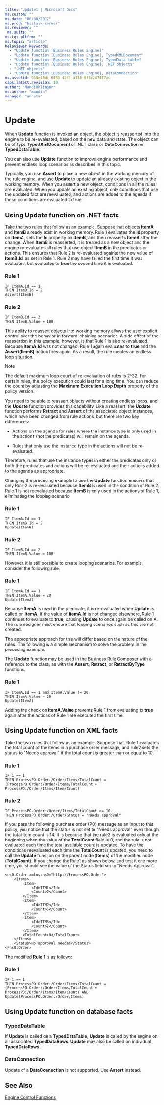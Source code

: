 ```yaml
---
title: "Update1 | Microsoft Docs"
ms.custom: ""
ms.date: "06/08/2017"
ms.prod: "biztalk-server"
ms.reviewer: ""
 ms.suite: ""
ms.tgt_pltfrm: ""
ms.topic: "article"
helpviewer_keywords: 
  - "Update function [Business Rules Engine]"
  - "Update function [Business Rules Engine], TypedXMLDocument"
  - "Update function [Business Rules Engine], TypedData table"
  - "Update function [Business Rules Engine], .NET objects"
  - ".NET objects"
  - "Update function [Business Rules Engine], DataConnection"
ms.assetid: 939e45dc-6433-42f3-a336-8f3c247417ac
caps.latest.revision: 10
author: "MandiOhlinger"
ms.author: "mandia"
manager: "anneta"
---
```

# Update
When **Update** function is invoked an object, the object is reasserted into the engine to be re-evaluated, based on the new data and state. The object can be of type **TypedXmlDocument** or .NET class or **DataConnection** or **TypedDataTable**.  
  
 You can also use **Update** function to improve engine performance and prevent endless loop scenarios as described in this topic.  
  
 Typically, you use **Assert** to place a new object in the working memory of the rule engine, and use **Update** to update an already existing object in the working memory. When you assert a new object, conditions in all the rules are evaluated. When you update an existing object, only conditions that use the updated fact are reevaluated, and actions are added to the agenda if these conditions are evaluated to true.  
  
## Using Update function on .NET facts  
 Take the two rules that follow as an example. Suppose that objects **ItemA** and **ItemB** already exist in working memory. Rule 1 evaluates the **Id** property on **ItemA**, sets the **Id** property on **ItemB**, and then reasserts **ItemB** after the change. When **ItemB** is reasserted, it is treated as a new object and the engine re-evaluates all rules that use object **ItemB** in the predicates or actions. This ensures that Rule 2 is re-evaluated against the new value of **ItemB.Id**, as set in Rule 1. Rule 2 may have failed the first time it was evaluated, but evaluates to **true** the second time it is evaluated.  
  
### Rule 1  
  
```  
IF ItemA.Id == 1  
THEN ItemB.Id = 2  
Assert(ItemB)  
```  
  
### Rule 2  
  
```  
IF ItemB.Id == 2  
THEN ItemB.Value = 100  
```  
  
 This ability to reassert objects into working memory allows the user explicit control over the behavior in forward-chaining scenarios. A side effect of the reassertion in this example, however, is that Rule 1 is also re-evaluated. Because **ItemA.Id** was not changed, Rule 1 again evaluates to **true** and the **Assert(ItemB)** action fires again. As a result, the rule creates an endless loop situation.  
  
> [!NOTE]
>  The default maximum loop count of re-evaluation of rules is 2^32. For certain rules, the policy execution could last for a long time. You can reduce the count by adjusting the **Maximum Execution Loop Depth** property of the policy version.  
  
 You need to be able to reassert objects without creating endless loops, and the **Update** function provides this capability. Like a reassert, the **Update** function performs **Retract** and **Assert** of the associated object instances, which have been changed from rule actions, but there are two key differences:  
  
-   Actions on the agenda for rules where the instance type is only used in the actions (not the predicates) will remain on the agenda.  
  
-   Rules that only use the instance type in the actions will not be re-evaluated.  
  
 Therefore, rules that use the instance types in either the predicates only or both the predicates and actions will be re-evaluated and their actions added to the agenda as appropriate.  
  
 Changing the preceding example to use the **Update** function ensures that only Rule 2 is re-evaluated because **ItemB** is used in the condition of Rule 2. Rule 1 is not reevaluated because **ItemB** is only used in the actions of Rule 1, eliminating the looping scenario.  
  
### Rule 1  
  
```  
IF ItemA.Id == 1  
THEN ItemB.Id = 2  
Update(ItemB)  
```  
  
### Rule 2  
  
```  
IF ItemB.Id == 2  
THEN ItemB.Value = 100  
```  
  
 However, it is still possible to create looping scenarios. For example, consider the following rule.  
  
### Rule 1  
  
```  
IF ItemA.Id == 1  
THEN ItemA.Value = 20  
Update(ItemA)  
```  
  
 Because **ItemA** is used in the predicate, it is re-evaluated when **Update** is called on **ItemA**. If the value of **ItemA.Id** is not changed elsewhere, Rule 1 continues to evaluate to **true**, causing **Update** to once again be called on A. The rule designer must ensure that looping scenarios such as this are not created.  
  
 The appropriate approach for this will differ based on the nature of the rules. The following is a simple mechanism to solve the problem in the preceding example.  
  
 The **Update** function may be used in the Business Rule Composer with a reference to the class, as with the **Assert**, **Retract**, or **RetractByType** functions.  
  
### Rule 1  
  
```  
IF ItemA.Id == 1 and ItemA.Value != 20  
THEN ItemA.Value = 20  
Update(ItemA)  
```  
  
 Adding the check on **ItemA.Value** prevents Rule 1 from evaluating to **true** again after the actions of Rule 1 are executed the first time.  
  
## Using Update function on XML facts  
 Take the two rules that follow as an example. Suppose that. Rule 1 evaluates the total count of the items in a purchase order message, and rule2 sets the status to "Needs approval" if the total count is greater than or equal to 10.  
  
### Rule 1  
  
```  
IF 1 == 1  
THEN ProcessPO.Order:/Order/Items/TotalCount = (ProcessPO.Order:/Order/Items/TotalCount + ProcessPO:/Order/Items/Item/Count)  
```  
  
### Rule 2  
  
```  
IF ProcessPO.Order:/Order/Items/TotalCount >= 10  
THEN ProcessPO.Order:/Order/Status = "Needs approval"  
```  
  
 If you pass the following purchase order (PO) message as an input to this policy, you notice that the status is not set to "Needs approval" even though the total item count is 14. It is because that the rule2 is evaluated only at the beginning when the value of the **TotalCount** field is 0, and the rule is not evaluated each time the total available count is updated. To have the conditions reevaluated each time the **TotalCount** is updated, you need to call the **Update** function on the parent node (**Items**) of the modified node (**TotalCount**). If you change the Rule1 as shown below, and test it one more time, you should see the value of the Status field set to "Needs Approval".  
  
```  
<ns0:Order xmlns:ns0="http://ProcessPO.Order">  
    <Items>  
        <Item>  
            <Id>ITM1</Id>  
            <Count>2</Count>  
        </Item>  
        <Item>  
            <Id>ITM2</Id>  
            <Count>5</Count>  
        </Item>  
        <Item>  
            <Id>ITM3</Id>  
            <Count>7</Count>  
        </Item>  
        <TotalCount>0</TotalCount>  
    </Items>  
    <Status>No approval needed</Status>  
</ns0:Order>  
```  
  
 The modified **Rule 1** is as follows:  
  
### Rule 1  
  
```  
IF 1 == 1  
THEN ProcessPO.Order:/Order/Items/TotalCount = (ProcessPO.Order:/Order/Items/TotalCount + ProcessPO:/Order/Items/Item/Count) AND  
Update(ProcessPO.Order:/Order/Items)  
```  
  
## Using Update function on database facts  
  
### TypedDataTable  
 If **Update** is called on a **TypedDataTable**, **Update** is called by the engine on all associated **TypedDataRows**. **Update** may also be called on individual **TypedDataRows**.  
  
### DataConnection  
 Update of a **DataConnection** is not supported. Use **Assert** instead.  
  
## See Also  
 [Engine Control Functions](../core/engine-control-functions.md)